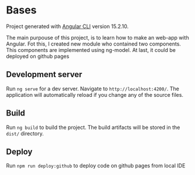 # Bases

Project generated with [Angular CLI](https://github.com/angular/angular-cli) version 15.2.10.

The main purpouse of this project, is to learn how to make an web-app with Angular. Fot this, I created new module who contained two components. This components are implemented using ng-model. At last, it could be deployed on github pages

## Development server

Run `ng serve` for a dev server. Navigate to `http://localhost:4200/`. The application will automatically reload if you change any of the source files.

## Build

Run `ng build` to build the project. The build artifacts will be stored in the `dist/` directory.

## Deploy

Run `npm run deploy:github` to deploy code on github pages from local IDE
